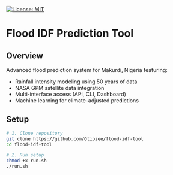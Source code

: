 [![License: MIT](https://img.shields.io/badge/License-MIT-yellow.svg)](https://opensource.org/licenses/MIT)
# Flood IDF Prediction Tool

## Overview
Advanced flood prediction system for Makurdi, Nigeria featuring:
- Rainfall intensity modeling using 50 years of data
- NASA GPM satellite data integration
- Multi-interface access (API, CLI, Dashboard)
- Machine learning for climate-adjusted predictions

## Setup
```bash
# 1. Clone repository
git clone https://github.com/Otiozee/flood-idf-tool
cd flood-idf-tool

# 2. Run setup
chmod +x run.sh
./run.sh
